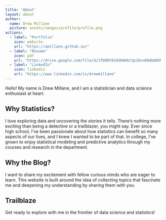 ```yaml
---
title: 'About'
layout: about
author:
  name: Drew Millane
  picture: assets/images/profile/profile.png
actions:
  - label: "Portfolio"
    icon: website
    url: "https://amillane.github.io/"
  - label: "Resume"
    icon: pdf
    url: "https://drive.google.com/file/d/1fbRDV9iH3b0mhC3pJDvn6NdbQOhM9B1j/view?usp=sharing"
  - label: "LinkedIn"
    icon: linkedin
    url: "https://www.linkedin.com/in/drewmillane"
---
```


Hello! My name is Drew Millane, and I am a statistician and data science enthusiast at heart.

## Why Statistics?
I love exploring data and uncovering the stories it tells. There’s nothing more exciting than being a detective or a trailblazer, you might say. Ever since high school, I've been passionate about how statistics can benefit so many aspects of our lives, and I knew I wanted to be part of that. In college, I’ve grown to enjoy statistical modeling and predictive analytics through my courses and research in the department.

## Why the Blog?
I want to share my excitement with fellow curious minds who are eager to learn. This website is built around the idea of collecting topics that fascinate me and deepening my understanding by sharing them with you.

## Trailblaze 
Get ready to explore with me in the frontier of data science and statistics!
